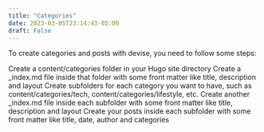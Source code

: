 ```yaml
---
title: "Categories"
date: 2023-03-05T23:14:43-05:00
draft: False
---
```


To create categories and posts with devise, you need to follow some steps:

Create a content/categories folder in your Hugo site directory
Create a _index.md file inside that folder with some front matter like title, description and layout
Create subfolders for each category you want to have, such as content/categories/tech, content/categories/lifestyle, etc.
Create another _index.md file inside each subfolder with some front matter like title, description and layout
Create your posts inside each subfolder with some front matter like title, date, author and categories
